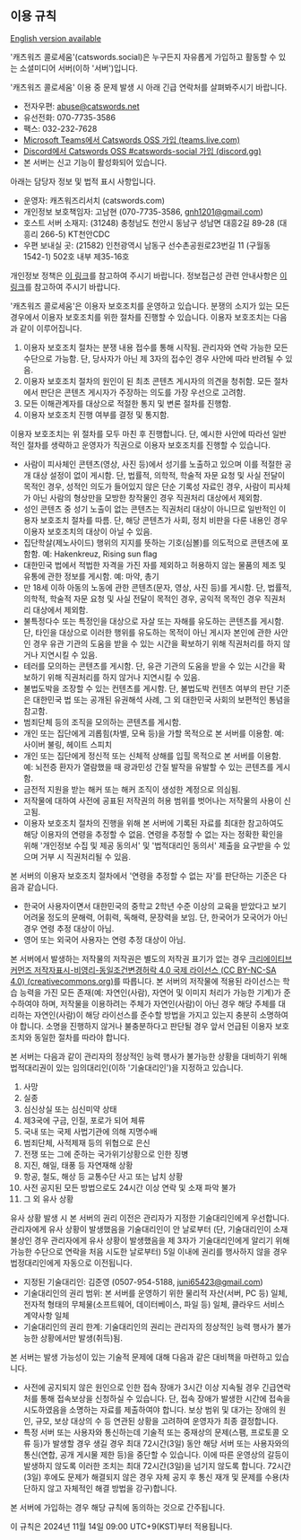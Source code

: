## 이용 규칙
[English version available](site_extended_description_EN.md)

'캐츠워즈 콜로세움'(catswords.social)은 누구든지 자유롭게 가입하고 활동할 수 있는 소셜미디어 서버(이하 '서버')입니다.

'캐츠워즈 콜로세움' 이용 중 문제 발생 시 아래 긴급 연락처를 살펴봐주시기 바랍니다.

* 전자우편: abuse@catswords.net
* 유선전화: 070-7735-3586
* 팩스: 032-232-7628
* [Microsoft Teams에서 Catswords OSS 가입 (teams.live.com)](https://teams.live.com/l/community/FEACHncAhq8ldnojAI)
* [Discord에서 Catswords OSS #catswords-social 가입 (discord.gg)](https://discord.gg/Q9MWa6bjGP)
* 본 서버는 신고 기능이 활성화되어 있습니다.

아래는 담당자 정보 및 법적 표시 사항입니다.

* 운영자: 캐츠워즈리서치 (catswords.com)
* 개인정보 보호책임자: 고남현 (070-7735-3586, gnh1201@gmail.com)
* 호스트 서버 소재지: (31248) 충청남도 천안시 동남구 성남면 대흥2길 89-28 (대흥리 266-5) KT천안CDC
* 우편 보내실 곳: (21582) 인천광역시 남동구 선수촌공원로23번길 11 (구월동 1542-1) 502호 내부 제35-16호

개인정보 정책은 [이 링크](site_terms.md)를 참고하여 주시기 바랍니다. 정보접근성 관련 안내사항은 [이 링크](accessibility.md)를 참고하여 주시기 바랍니다.

'캐츠워즈 콜로세움'은 이용자 보호조치를 운영하고 있습니다. 분쟁의 소지가 있는 모든 경우에서 이용자 보호조치를 위한 절차를 진행할 수 있습니다. 이용자 보호조치는 다음과 같이 이루어집니다.

1. 이용자 보호조치 절차는 분쟁 내용 접수를 통해 시작됨. 관리자와 연락 가능한 모든 수단으로 가능함. 단, 당사자가 아닌 제 3자의 접수인 경우 사안에 따라 반려될 수 있음.
2. 이용자 보호조치 절차의 원인이 된 최초 콘텐츠 게시자의 의견을 청취함. 모든 절차에서 판단은 콘텐츠 게시자가 주장하는 의도를 가장 우선으로 고려함.
3. 모든 이해관계자를 대상으로 적절한 통지 및 변론 절차를 진행함.
4. 이용자 보호조치 진행 여부를 결정 및 통지함.

이용자 보호조치는 위 절차를 모두 마친 후 진행합니다. 단, 예시한 사안에 따라선 일반적인 절차를 생략하고 운영자가 직권으로 이용자 보호조치를 진행할 수 있습니다.

* 사람이 피사체인 콘텐츠(영상, 사진 등)에서 성기를 노출하고 있으며 이를 적절한 공개 대상 설정이 없이 게시함. 단, 법률적, 의학적, 학술적 자문 요청 및 사실 전달이 목적인 경우, 성적인 의도가 들어있지 않은 단순 기록성 자료인 경우, 사람이 피사체가 아닌 사람의 형상만을 모방한 창작물인 경우 직권처리 대상에서 제외함.
* 성인 콘텐츠 중 성기 노출이 없는 콘텐츠는 직권처리 대상이 아니므로 일반적인 이용자 보호조치 절차를 따름. 단, 해당 콘텐츠가 사회, 정치 비판을 다룬 내용인 경우 이용자 보호조치의 대상이 아닐 수 있음.
* 집단학살(제노사이드) 행위의 지지를 뜻하는 기호(심볼)를 의도적으로 콘텐츠에 포함함. 예: Hakenkreuz, Rising sun flag
* 대한민국 법에서 적법한 자격을 가진 자를 제외하고 허용하지 않는 물품의 제조 및 유통에 관한 정보를 게시함. 예: 마약, 총기
* 만 18세 이하 아동의 노동에 관한 콘텐츠(문자, 영상, 사진 등)를 게시함. 단, 법률적, 의학적, 학술적 자문 요청 및 사실 전달이 목적인 경우, 공익적 목적인 경우 직권처리 대상에서 제외함.
* 불특정다수 또는 특정인을 대상으로 자살 또는 자해를 유도하는 콘텐츠를 게시함. 단, 타인을 대상으로 이러한 행위를 유도하는 목적이 아닌 게시자 본인에 관한 사안인 경우 유관 기관의 도움을 받을 수 있는 시간을 확보하기 위해 직권처리를 하지 않거나 지연시킬 수 있음.
* 테러를 모의하는 콘텐츠를 게시함. 단, 유관 기관의 도움을 받을 수 있는 시간을 확보하기 위해 직권처리를 하지 않거나 지연시킬 수 있음.
* 불법도박을 조장할 수 있는 컨텐츠를 게시함. 단, 불법도박 컨텐츠 여부의 판단 기준은 대한민국 법 또는 공개된 유권해석 사례, 그 외 대한민국 사회의 보편적인 통념을 참고함.
* 범죄단체 등의 조직을 모의하는 콘텐츠를 게시함.
* 개인 또는 집단에게 괴롭힘(차별, 모욕 등)을 가할 목적으로 본 서버를 이용함. 예: 사이버 불링, 헤이트 스피치
* 개인 또는 집단에게 정신적 또는 신체적 상해를 입힐 목적으로 본 서버를 이용함. 예: 뇌전증 환자가 열람했을 때 광과민성 간질 발작을 유발할 수 있는 콘텐츠를 게시함.
* 금전적 지원을 받는 해커 또는 해커 조직이 생성한 계정으로 의심됨.
* 저작물에 대하여 사전에 공표된 저작권의 허용 범위를 벗어나는 저작물의 사용이 신고됨.
* 이용자 보호조치 절차의 진행을 위해 본 서버에 기록된 자료를 최대한 참고하여도 해당 이용자의 연령을 추정할 수 없음. 연령을 추정할 수 없는 자는 정확한 확인을 위해 '개인정보 수집 및 제공 동의서' 및 '법적대리인 동의서' 제출을 요구받을 수 있으며 거부 시 직권처리될 수 있음.

본 서버의 이용자 보호조치 절차에서 '연령을 추정할 수 없는 자'를 판단하는 기준은 다음과 같습니다.

* 한국어 사용자이면서 대한민국의 중학교 2학년 수준 이상의 교육을 받았다고 보기 어려울 정도의 문해력, 어휘력, 독해력, 문장력을 보임. 단, 한국어가 모국어가 아닌 경우 연령 추정 대상이 아님.
* 영어 또는 외국어 사용자는 연령 추정 대상이 아님.

본 서버에서 발생하는 저작물의 저작권은 별도의 저작권 표기가 없는 경우 [크리에이티브 커먼즈 저작자표시-비영리-동일조건변경허락 4.0 국제 라이선스 (CC BY-NC-SA 4.0) (creativecommons.org)](https://creativecommons.org/licenses/by-nc-sa/4.0/)를 따릅니다. 본 서버의 저작물에 적용된 라이선스는 학습 능력을 가진 모든 존재(예: 자연인(사람), 자연어 및 이미지 처리가 가능한 기계)가 준수하여야 하며, 저작물을 이용하려는 주체가 자연인(사람)이 아닌 경우 해당 주체를 대리하는 자연인(사람)이 해당 라이선스를 준수할 방법을 가지고 있는지 충분히 소명하여야 합니다. 소명을 진행하지 않거나 불충분하다고 판단될 경우 앞서 언급된 이용자 보호조치와 동일한 절차를 따라야 합니다.

본 서버는 다음과 같이 관리자의 정상적인 능력 행사가 불가능한 상황을 대비하기 위해 법적대리권이 있는 임의대리인(이하 '기술대리인')을 지정하고 있습니다.

1. 사망
2. 실종
3. 심신상실 또는 심신미약 상태
4. 제3국에 구금, 인질, 포로가 되어 체류
5. 국내 또는 국제 사법기관에 의해 지명수배
6. 범죄단체, 사적제재 등의 위협으로 은신
7. 전쟁 또는 그에 준하는 국가위기상황으로 인한 징병
8. 지진, 해일, 태풍 등 자연재해 상황
9. 항공, 철도, 해상 등 교통수단 사고 또는 납치 상황
10. 사전 공지된 모든 방법으로도 24시간 이상 연락 및 소재 파악 불가
11. 그 외 유사 상황

유사 상황 발생 시 본 서버의 권리 이전은 관리자가 지정한 기술대리인에게 우선합니다. 관리자에게 유사 상황이 발생했음을 기술대리인이 안 날로부터 (단, 기술대리인이 소재불상인 경우 관리자에게 유사 상황이 발생했음을 제 3자가 기술대리인에게 알리기 위해 가능한 수단으로 연락을 처음 시도한 날로부터) 5일 이내에 권리를 행사하지 않을 경우 법정대리인에게 자동으로 이전됩니다.

* 지정된 기술대리인: 김준영 (0507-954-5188, juni65423@gmail.com)
* 기술대리인의 권리 범위: 본 서버를 운영하기 위한 물리적 자산(서버, PC 등) 일체, 전자적 형태의 무체물(소프트웨어, 데이터베이스, 파일 등) 일체, 클라우드 서비스 계약사항 일체
* 기술대리인의 권리 한계: 기술대리인의 권리는 관리자의 정상적인 능력 행사가 불가능한 상황에서만 발생(취득)됨.

본 서버는 발생 가능성이 있는 기술적 문제에 대해 다음과 같은 대비책을 마련하고 있습니다.

* 사전에 공지되지 않은 원인으로 인한 접속 장애가 3시간 이상 지속될 경우 긴급연락처를 통해 접속보상을 신청하실 수 있습니다. 단, 접속 장애가 발생한 시간에 접속을 시도하였음을 소명하는 자료를 제출하여야 합니다. 보상 범위 및 대가는 장애의 원인, 규모, 보상 대상의 수 등 연관된 상황을 고려하여 운영자가 최종 결정합니다.
* 특정 서버 또는 사용자와 통신하는데 기술적 또는 중재상의 문제(스팸, 프로토콜 오류 등)가 발생할 경우 생길 경우 최대 72시간(3일) 동안 해당 서버 또는 사용자와의 통신(연합, 공개 게시물 제한 등)을 중단할 수 있습니다. 이에 따른 운영상의 갈등이 발생하지 않도록 이러한 조치는 최대 72시간(3일)을 넘기지 않도록 합니다. 72시간(3일) 후에도 문제가 해결되지 않은 경우 자체 공지 후 통신 재개 및 문제를 수용(차단하지 않고 자체적인 해결 방법을 강구)합니다.

본 서버에 가입하는 경우 해당 규칙에 동의하는 것으로 간주됩니다.

이 규칙은 2024년 11월 14일 09:00 UTC+9(KST)부터 적용됩니다.
